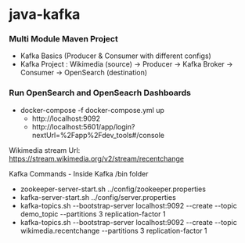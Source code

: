 # java-kafka
### Multi Module Maven Project
- Kafka Basics (Producer & Consumer with different configs)
- Kafka Project : Wikimedia (source) &#8594; Producer &#8594; Kafka Broker &#8594; Consumer &#8594; OpenSearch (destination)
### Run OpenSearch and OpenSeacrh Dashboards
- docker-compose -f docker-compose.yml up
  - http://localhost:9092
  - http://localhost:5601/app/login?nextUrl=%2Fapp%2Fdev_tools#/console
  
Wikimedia stream Url: https://stream.wikimedia.org/v2/stream/recentchange

Kafka Commands - Inside Kafka /bin folder
- zookeeper-server-start.sh ../config/zookeeper.properties
- kafka-server-start.sh ../config/server.properties
- kafka-topics.sh --bootstrap-server localhost:9092 --create --topic demo_topic --partitions 3 replication-factor 1
- kafka-topics.sh --bootstrap-server localhost:9092 --create --topic wikimedia.recentchange --partitions 3 replication-factor 1
